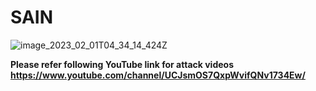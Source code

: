 # SAIN

     

![image_2023_02_01T04_34_14_424Z](https://anonymous.4open.science/r/SAIN-760B/Others/img2.PNG)

**Please refer following YouTube link for attack videos** </br>
**https://www.youtube.com/channel/UCJsmOS7QxpWvifQNv1734Ew/**  </br>
